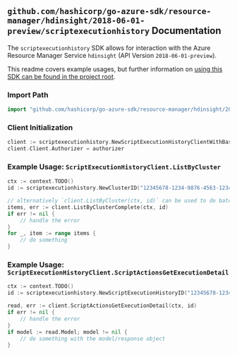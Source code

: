 
## `github.com/hashicorp/go-azure-sdk/resource-manager/hdinsight/2018-06-01-preview/scriptexecutionhistory` Documentation

The `scriptexecutionhistory` SDK allows for interaction with the Azure Resource Manager Service `hdinsight` (API Version `2018-06-01-preview`).

This readme covers example usages, but further information on [using this SDK can be found in the project root](https://github.com/hashicorp/go-azure-sdk/tree/main/docs).

### Import Path

```go
import "github.com/hashicorp/go-azure-sdk/resource-manager/hdinsight/2018-06-01-preview/scriptexecutionhistory"
```


### Client Initialization

```go
client := scriptexecutionhistory.NewScriptExecutionHistoryClientWithBaseURI("https://management.azure.com")
client.Client.Authorizer = authorizer
```


### Example Usage: `ScriptExecutionHistoryClient.ListByCluster`

```go
ctx := context.TODO()
id := scriptexecutionhistory.NewClusterID("12345678-1234-9876-4563-123456789012", "example-resource-group", "clusterValue")

// alternatively `client.ListByCluster(ctx, id)` can be used to do batched pagination
items, err := client.ListByClusterComplete(ctx, id)
if err != nil {
	// handle the error
}
for _, item := range items {
	// do something
}
```


### Example Usage: `ScriptExecutionHistoryClient.ScriptActionsGetExecutionDetail`

```go
ctx := context.TODO()
id := scriptexecutionhistory.NewScriptExecutionHistoryID("12345678-1234-9876-4563-123456789012", "example-resource-group", "clusterValue", "scriptExecutionIdValue")

read, err := client.ScriptActionsGetExecutionDetail(ctx, id)
if err != nil {
	// handle the error
}
if model := read.Model; model != nil {
	// do something with the model/response object
}
```
